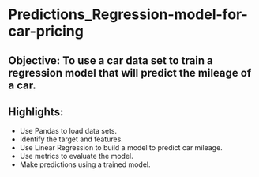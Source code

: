 # Predictions_Regression-model-for-car-pricing

## Objective: To use a car data set to train a regression model that will predict the mileage of a car.

## Highlights:

- Use Pandas to load data sets.
- Identify the target and features.
- Use Linear Regression to build a model to predict car mileage.
- Use metrics to evaluate the model.
- Make predictions using a trained model.
